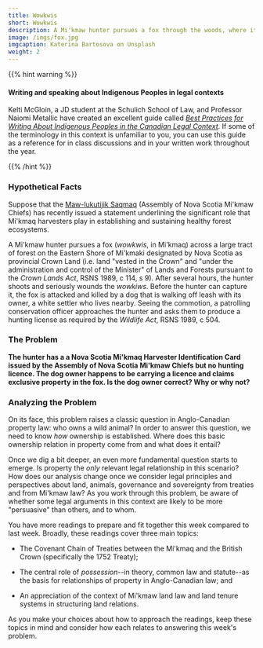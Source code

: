 ```yaml
---
title: Wowkwis
short: Wowkwis
description: A Mi'kmaw hunter pursues a fox through the woods, where it is killed by a dog walking off-leash with its owner. You are asked to consider the possible legal relationships at play in a claim to ownership.
image: /imgs/fox.jpg
imgcaption: Katerina Bartosova on Unsplash
weight: 2
---
```


{{% hint warning %}}

#### Writing and speaking about Indigenous Peoples in legal contexts

Kelti McGloin, a JD student at the Schulich School of Law, and Professor Naiomi Metallic have created an excellent guide called *[Best Practices for Writing About Indigenous Peoples in the Canadian Legal Context](https://static1.squarespace.com/static/5cc99defc10ef100015cd06d/t/666ae57fc4cffd197160d82f/1718281600059/StyleGuide_June2024.pdf)*. If some of the terminology in this context is unfamiliar to you, you can use this guide as a reference for in class discussions and in your written work throughout the year.

{{% /hint %}}

### Hypothetical Facts

Suppose that the [Maw-lukutijik Saqmaq](https://mikmaqrights.com/#ansmc) (Assembly of Nova Scotia Mi'kmaw Chiefs) has recently issued a statement underlining the significant role that Mi'kmaq harvesters play in establishing and sustaining healthy forest ecosystems.

A Mi'kmaw hunter pursues a fox (*wowkwis*, in Mi'kmaq) across a large tract of forest on the Eastern Shore of Mi'kmaki designated by Nova Scotia as provincial Crown Land (i.e. land "vested in the Crown" and "under the administration and control of the Minister" of Lands and Forests pursuant to the *Crown Lands Act*, RSNS 1989, c 114, s 9). After several hours, the hunter shoots and seriously wounds the *wowkiws*. Before the hunter can capture it, the fox is attacked and killed by a dog that is walking off leash with its owner, a white settler who lives nearby. Seeing the commotion, a patrolling conservation officer approaches the hunter and asks them to produce a hunting license as required by the *Wildlife Act*, RSNS 1989, c 504. 

### The Problem

**The hunter has a a Nova Scotia Mi'kmaq Harvester Identification Card issued by the Assembly of Nova Scotia Mi'kmaw Chiefs but no hunting licence. The dog owner happens to be carrying a licence and claims exclusive property in the fox. Is the dog owner correct? Why or why not?**

### Analyzing the Problem

On its face, this problem raises a classic question in Anglo-Canadian property law: who owns a wild animal? In order to answer this question, we need to know *how* ownership is established. Where does this basic ownership relation in property come from and what does it entail?

Once we dig a bit deeper, an even more fundamental question starts to emerge. Is property the *only* relevant legal relationship in this scenario? How does our analysis change once we consider legal principles and perspectives about land, animals, governance and sovereignty from treaties and from Mi'kmaw law? As you work through this problem, be aware of whether some legal arguments in this context are likely to be more "persuasive" than others, and to whom. 

You have more readings to prepare and fit together this week compared to last week. Broadly, these readings cover three main topics:

- The Covenant Chain of Treaties between the Mi'kmaq and the British Crown (specifically the 1752 Treaty);

- The central role of *possession*--in theory, common law and statute--as the basis for relationships of property in Anglo-Canadian law; and

- An appreciation of the context of Mi'kmaw land law and land tenure systems in structuring land relations.

As you make your choices about how to approach the readings, keep these topics in mind and consider how each relates to answering this week's problem.

<!--Consider the following prompts 

- How are the rules of property different between domestic and wild animals?
- What are at least two different ways that someone can establish ownership in a wild animal under Anglo-Canadian law?
- Do the readings agree on how the Peace and Friendship Treaty of 1752 should be interpreted and understood? -->

<!--
- possession as the basis of property and the relative nature of possession
- the state as the basis of property (Wildlife Act)
- treaty as the basis of land relations in an inter-social context
- Mi'kmaw law 
-->

